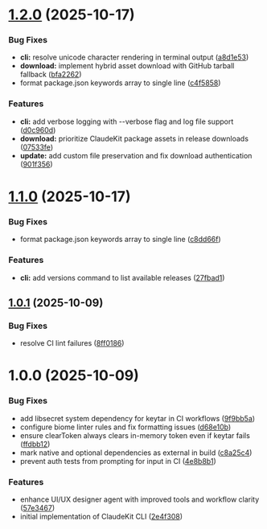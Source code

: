# [1.2.0](https://github.com/mrgoonie/claudekit-cli/compare/v1.1.0...v1.2.0) (2025-10-17)


### Bug Fixes

* **cli:** resolve unicode character rendering in terminal output ([a8d1e53](https://github.com/mrgoonie/claudekit-cli/commit/a8d1e53462be644e8435b17a6679453860a1c06a))
* **download:** implement hybrid asset download with GitHub tarball fallback ([bfa2262](https://github.com/mrgoonie/claudekit-cli/commit/bfa22624562f5098a017c38d39906315edde98a4))
* format package.json keywords array to single line ([c4f5858](https://github.com/mrgoonie/claudekit-cli/commit/c4f5858dc1e4d95df5b9e4233884f7ba8b09a09a))


### Features

* **cli:** add verbose logging with --verbose flag and log file support ([d0c960d](https://github.com/mrgoonie/claudekit-cli/commit/d0c960d7115f4eb38b328f08ed980eda12dacd4b))
* **download:** prioritize ClaudeKit package assets in release downloads ([07533fe](https://github.com/mrgoonie/claudekit-cli/commit/07533fead1ed7f8382db81b65c4b82a7578ac86f))
* **update:** add custom file preservation and fix download authentication ([901f356](https://github.com/mrgoonie/claudekit-cli/commit/901f356de0fed1c68e3ad249d293f3eb3867bacf))

# [1.1.0](https://github.com/mrgoonie/claudekit-cli/compare/v1.0.1...v1.1.0) (2025-10-17)


### Bug Fixes

* format package.json keywords array to single line ([c8dd66f](https://github.com/mrgoonie/claudekit-cli/commit/c8dd66faa94a84188790947fe3ee6f562d63cd46))


### Features

* **cli:** add versions command to list available releases ([27fbad1](https://github.com/mrgoonie/claudekit-cli/commit/27fbad1be3b5df90cb85ba9a3dd1b0eeb4fa6125))

## [1.0.1](https://github.com/mrgoonie/claudekit-cli/compare/v1.0.0...v1.0.1) (2025-10-09)


### Bug Fixes

* resolve CI lint failures ([8ff0186](https://github.com/mrgoonie/claudekit-cli/commit/8ff0186d8381003802c70c7cc17383e5662239a1))

# 1.0.0 (2025-10-09)


### Bug Fixes

* add libsecret system dependency for keytar in CI workflows ([9f9bb5a](https://github.com/mrgoonie/claudekit-cli/commit/9f9bb5a351fb3071d3929fbc8c916ca88ec0167d))
* configure biome linter rules and fix formatting issues ([d68e10b](https://github.com/mrgoonie/claudekit-cli/commit/d68e10bb1e65e525069ac3b3401ae9fc8131c15e))
* ensure clearToken always clears in-memory token even if keytar fails ([ffdbb12](https://github.com/mrgoonie/claudekit-cli/commit/ffdbb12dc20f5f171be94f4fb51745eff9b6c799))
* mark native and optional dependencies as external in build ([c8a25c4](https://github.com/mrgoonie/claudekit-cli/commit/c8a25c40fb53e5bcda6fe48522ffa21f9e2907e5))
* prevent auth tests from prompting for input in CI ([4e8b8b1](https://github.com/mrgoonie/claudekit-cli/commit/4e8b8b149f03b1ae05b3fb27846786c34e58d284))


### Features

* enhance UI/UX designer agent with improved tools and workflow clarity ([57e3467](https://github.com/mrgoonie/claudekit-cli/commit/57e3467c88c951e83fe5680358a4a5ac0e3b44d3))
* initial implementation of ClaudeKit CLI ([2e4f308](https://github.com/mrgoonie/claudekit-cli/commit/2e4f308bc99b8811ea0cc72b91a18b286b9fbd3e))
